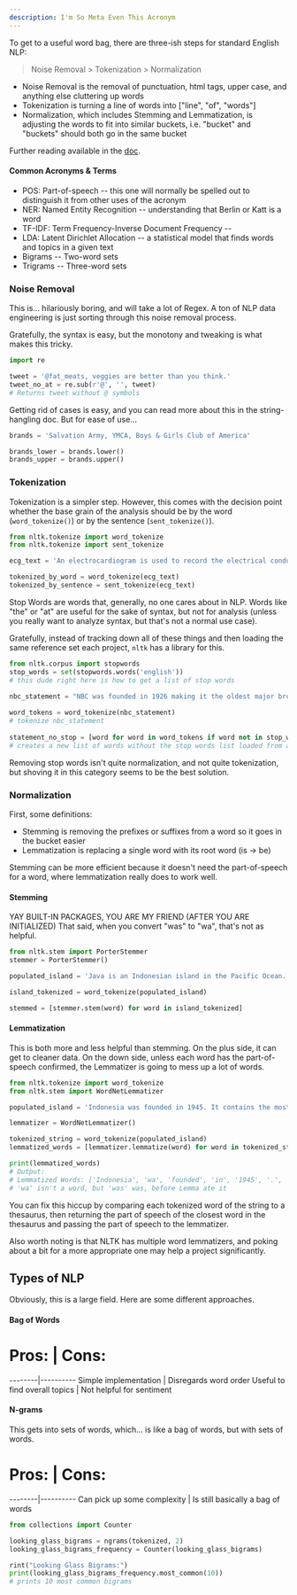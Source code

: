 ```yaml
---
description: I'm So Meta Even This Acronym
---
```


To get to a useful word bag, there are three-ish steps for standard English NLP:

> Noise Removal > Tokenization > Normalization

* Noise Removal is the removal of punctuation, html tags, upper case, and anything else cluttering up words
* Tokenization is turning a line of words into ["line", "of", "words"]
* Normalization, which includes Stemming and Lemmatization, is adjusting the words to fit into similar buckets, i.e. "bucket" and "buckets" should both go in the same bucket

Further reading available in the [doc](https://www.nltk.org/book/ch03.html).


#### Common Acronyms & Terms

- POS: Part-of-speech -- this one will normally be spelled out to distinguish it from other uses of the acronym
- NER: Named Entity Recognition -- understanding that Berlin or Katt is a word
- TF-IDF: Term Frequency-Inverse Document Frequency -- 
- LDA: Latent Dirichlet Allocation -- a statistical model that finds words and topics in a given text
- Bigrams -- Two-word sets
- Trigrams -- Three-word sets


### Noise Removal

This is... hilariously boring, and will take a lot of Regex.  A ton of NLP data engineering is just sorting through this noise removal process.

Gratefully, the syntax is easy, but the monotony and tweaking is what makes this tricky.

```python
import re 

tweet = '@fat_meats, veggies are better than you think.'
tweet_no_at = re.sub(r'@', '', tweet)
# Returns tweet without @ symbols
```

Getting rid of cases is easy, and you can read more about this in the string-hangling doc.  But for ease of use...

```python
brands = 'Salvation Army, YMCA, Boys & Girls Club of America'

brands_lower = brands.lower()
brands_upper = brands.upper()
```



### Tokenization

Tokenization is a simpler step.  However, this comes with the decision point whether the base grain of the analysis should be by the word (`word_tokenize()`) or by the sentence (`sent_tokenize()`).

```python
from nltk.tokenize import word_tokenize
from nltk.tokenize import sent_tokenize

ecg_text = 'An electrocardiogram is used to record the electrical conduction through a person\'s heart. The readings can be used to diagnose cardiac arrhythmias.'

tokenized_by_word = word_tokenize(ecg_text)
tokenized_by_sentence = sent_tokenize(ecg_text)
```

Stop Words are words that, generally, no one cares about in NLP.  Words like "the" or "at" are useful for the sake of syntax, but not for analysis (unless you really want to analyze syntax, but that's not a normal use case).

Gratefully, instead of tracking down all of these things and then loading the same reference set each project, `nltk` has a library for this.

```python
from nltk.corpus import stopwords 
stop_words = set(stopwords.words('english')) 
# this dude right here is how to get a list of stop words

nbc_statement = "NBC was founded in 1926 making it the oldest major broadcast network in the USA"
 
word_tokens = word_tokenize(nbc_statement) 
# tokenize nbc_statement
 
statement_no_stop = [word for word in word_tokens if word not in stop_words]
# creates a new list of words without the stop words list loaded from above
```

Removing stop words isn't quite normalization, and not quite tokenization, but shoving it in this category seems to be the best solution.


### Normalization

First, some definitions:

* Stemming is removing the prefixes or suffixes from a word so it goes in the bucket easier
* Lemmatization is replacing a single word with its root word (is -> be)

Stemming can be more efficient because it doesn't need the part-of-speech for a word, where lemmatization really does to work well.


#### Stemming

YAY BUILT-IN PACKAGES, YOU ARE MY FRIEND (AFTER YOU ARE INITIALIZED)
That said, when you convert "was" to "wa", that's not as helpful.

```python
from nltk.stem import PorterStemmer
stemmer = PorterStemmer()

populated_island = 'Java is an Indonesian island in the Pacific Ocean. It is the most populated island in the world, with over 140 million people.'

island_tokenized = word_tokenize(populated_island)

stemmed = [stemmer.stem(word) for word in island_tokenized]
```


#### Lemmatization

This is both more and less helpful than stemming.  On the plus side, it can get to cleaner data.  On the down side, unless each word has the part-of-speech confirmed, the Lemmatizer is going to mess up a lot of words.

```python
from nltk.tokenize import word_tokenize
from nltk.stem import WordNetLemmatizer

populated_island = 'Indonesia was founded in 1945. It contains the most populated island in the world, Java, with over 140 million people.'

lemmatizer = WordNetLemmatizer()

tokenized_string = word_tokenize(populated_island)
lemmatized_words = [lemmatizer.lemmatize(word) for word in tokenized_string]

print(lemmatized_words)
# Output:
# Lemmatized Words: ['Indonesia', 'wa', 'founded', 'in', '1945', '.', 'It', 'contains', 'the', 'most', 'populated', 'island', 'in', 'the', 'world', ',', 'Java', ',', 'with', 'over', '140', 'million', 'people', '.']
# 'wa' isn't a word, but 'was' was, before Lemma ate it
```

You can fix this hiccup by comparing each tokenized word of the string to a thesaurus, then returning the part of speech of the closest word in the thesaurus and passing the part of speech to the lemmatizer.  

Also worth noting is that NLTK has multiple word lemmatizers, and poking about a bit for a more appropriate one may help a project significantly.


## Types of NLP

Obviously, this is a large field.  Here are some different approaches.


#### Bag of Words

# Pros: | Cons:
--------|----------
Simple implementation | Disregards word order
Useful to find overall topics | Not helpful for sentiment



#### N-grams

This gets into sets of words, which... is like a bag of words, but with sets of words.  


# Pros: | Cons:
--------|----------
Can pick up some complexity | Is still basically a bag of words


```python
from collections import Counter

looking_glass_bigrams = ngrams(tokenized, 2)
looking_glass_bigrams_frequency = Counter(looking_glass_bigrams)

rint("Looking Glass Bigrams:")
print(looking_glass_bigrams_frequency.most_common(10))
# prints 10 most common bigrams

```









